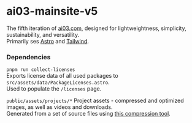 # ai03-mainsite-v5

The fifth iteration of [ai03.com](https://ai03.com/), designed for lightweightness, simplicity, sustainability, and versatility.  
Primarily ses [Astro](https://astro.build/) and [Tailwind](https://tailwindcss.com/).  

### Dependencies

`pnpm run collect-licenses`  
Exports license data of all used packages to `src/assets/data/PackageLicenses.astro`.  
Used to populate the `/licenses` page.  

`public/assets/projects/*`
Project assets - compressed and optimized images, as well as videos and downloads.  
Generated from a set of source files using [this compression tool](https://github.com/ai03-2725/batch-avif-resizer-local/tree/main).  
